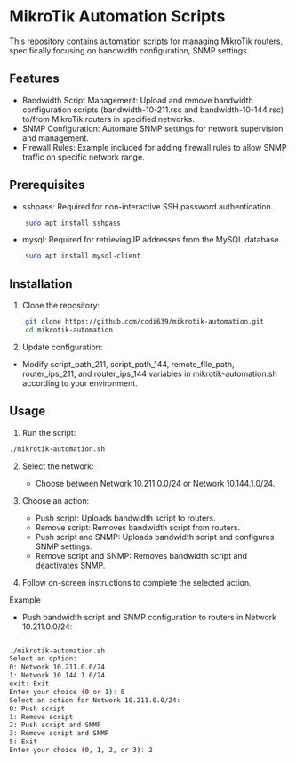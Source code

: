# MikroTik Automation Scripts

This repository contains automation scripts for managing MikroTik routers, specifically focusing on bandwidth configuration, SNMP settings.
## Features

- Bandwidth Script Management: Upload and remove bandwidth configuration scripts (bandwidth-10-211.rsc and bandwidth-10-144.rsc) to/from MikroTik routers in specified networks.
- SNMP Configuration: Automate SNMP settings for network supervision and management.
- Firewall Rules: Example included for adding firewall rules to allow SNMP traffic on specific network range.

## Prerequisites

- sshpass: Required for non-interactive SSH password authentication.
```bash
    sudo apt install sshpass
```
- mysql: Required for retrieving IP addresses from the MySQL database.
```bash
    sudo apt install mysql-client
```
## Installation

1. Clone the repository:
```bash
    git clone https://github.com/codi639/mikrotik-automation.git
    cd mikrotik-automation
```
2. Update configuration:

- Modify script_path_211, script_path_144, remote_file_path, router_ips_211, and router_ips_144 variables in mikrotik-automation.sh according to your environment.


## Usage

1. Run the script:

```bash
./mikrotik-automation.sh
```

2. Select the network:
   - Choose between Network 10.211.0.0/24 or Network 10.144.1.0/24.

3. Choose an action:
   - Push script: Uploads bandwidth script to routers.
   - Remove script: Removes bandwidth script from routers.
   - Push script and SNMP: Uploads bandwidth script and configures SNMP settings.
   - Remove script and SNMP: Removes bandwidth script and deactivates SNMP.

4. Follow on-screen instructions to complete the selected action.

Example

- Push bandwidth script and SNMP configuration to routers in Network 10.211.0.0/24:

```bash

./mikrotik-automation.sh
Select an option:
0: Network 10.211.0.0/24
1: Network 10.144.1.0/24
exit: Exit
Enter your choice (0 or 1): 0
Select an action for Network 10.211.0.0/24:
0: Push script
1: Remove script
2: Push script and SNMP
3: Remove script and SNMP
5: Exit
Enter your choice (0, 1, 2, or 3): 2
```

